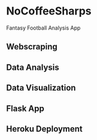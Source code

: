 # NoCoffeeSharps
Fantasy Football Analysis App

## Webscraping

## Data Analysis

## Data Visualization

## Flask App

## Heroku Deployment
